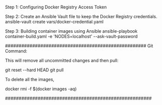 Step 1: Configuring Docker Registry Access Token

Step 2: Create an Ansible Vault file to keep the Docker Registry credentials.
        ansible-vault create vars/docker-credential.yaml

Step 3: Building container images using Ansible
        ansible-playbook container-build.yaml -e 'NODES=localhost' --ask-vault-password

####################################################
Git Command:

This will remove all uncommitted changes and then pull:

git reset --hard HEAD
git pull        
         
To delete all the images,

docker rmi -f $(docker images -aq)

######################################################